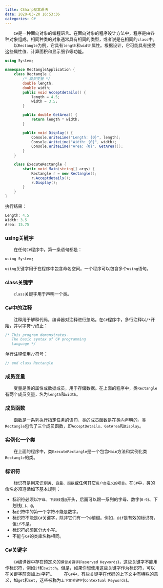 ```yaml
---
title: CSharp基本语法
date: 2020-03-20 16:53:36
categories: C#
---
```

&emsp;&emsp;`C#`是一种面向对象的编程语言。在面向对象的程序设计方法中，程序是由各种对象组成。相同种类的对象通常具有相同的类型，或者说是在相同的`class`中。<!--more-->
&emsp;&emsp;以`Rectangle`为例，它具有`length`和`width`属性。根据设计，它可能具有接受这些属性值、计算面积和显示细节等功能。

``` cs
using System;

namespace RectangleApplication {
    class Rectangle {
        /* 成员变量 */
        double length;
        double width;
        public void Acceptdetails() {
            length = 4.5;
            width = 3.5;
        }

        public double GetArea() {
            return length * width;
        }

        public void Display() {
            Console.WriteLine("Length: {0}", length);
            Console.WriteLine("Width: {0}", width);
            Console.WriteLine("Area: {0}", GetArea());
        }
    }

    class ExecuteRectangle {
        static void Main(string[] args) {
            Rectangle r = new Rectangle();
            r.Acceptdetails();
            r.Display();
        }
    }
}
```

执行结果：

``` cs
Length: 4.5
Width: 3.5
Area: 15.75
```

### using关键字

&emsp;&emsp;在任何`C#`程序中，第一条语句都是：

``` charp
using System;
```

`using`关键字用于在程序中包含命名空间。一个程序可以包含多个`using`语句。

### class关键字

&emsp;&emsp;`class`关键字用于声明一个类。

### C#中的注释

&emsp;&emsp;注释用于解释代码，编译器对注释进行忽略。在`C#`程序中，多行注释以`/*`开始，并以字符`*/`终止：

``` cs
/* This program demonstrates.
   The basic syntax of C# programming
   Language */
```

单行注释使用`//`符号：

``` cs
// end class Rectangle
```

### 成员变量

&emsp;&emsp;变量是类的属性或数据成员，用于存储数据。在上面的程序中，类`Rectangle`有两个成员变量，名为`length`和`width`。

### 成员函数

&emsp;&emsp;函数是一系列执行指定任务的语句，类的成员函数是在类内声明的。类`Rectangle`包含了三个成员函数，即`AcceptDetails`、`GetArea`和`Display`。

### 实例化一个类

&emsp;&emsp;在上面的程序中，类`ExecuteRectangle`是一个包含`Main`方法和实例化类`Rectangle`的类。

### 标识符

&emsp;&emsp;标识符是用来识别`类`、`变量`、`函数`或任何其它`用户自定义的项目`。在`C#`中，类的命名必须遵循如下基本规则：

- 标识符必须以`字母`、`下划线`或`@`开头，后面可以跟一系列的字母、数字(`0-9`)、下划线(`_`)、`@`。
- 标识符中的第一个字符不能是数字。
- 标识符不能是`C#`关键字，除非它们有一个`@`前缀。例如，`@if`是有效的标识符，但`if`不是。
- 标识符必须区分大小写。
- 不能与`C#`的类库名称相同。

### C#关键字

&emsp;&emsp;`C#`编译器中存在预定义的`保留关键字`(`Reserved Keywords`)，这些关键字不能用作标识符，例如`if`和`switch`。但是，如果你想使用这些关键字作为标识符，可以在关键字前面加上`@`字符。
&emsp;&emsp;在`C#`中，有些关键字在代码的上下文中有特殊的意义，如`get`和`set`，这些被称为`上下文关键字`(`Contextual Keywords`)。